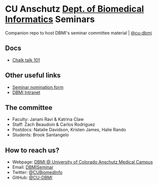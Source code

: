 # CU Anschutz [Dept. of Biomedical Informatics](https://medschool.cuanschutz.edu/dbmi) Seminars
Companion repo to host DBMI's seminar committee material | [@cu-dbmi](//github.com/cu-dbmi)

## Docs
- [Chalk talk 101](https://github.com/jananiravi/dbmi_seminar/blob/main/docs/chalk-talk.md)

## Other useful links
- [Seminar nomination form](https://app.smartsheet.com/b/form/6cbafa6d404746b192d9f6a6dac6a5e4)
- [DBMI Intranet](https://olucdenver.sharepoint.com/sites/CenterforHealthAI939/SitePages/Department-of-Biomedical-Informatics.aspx)

## The committee
- Faculty: Janani Ravi & Katrina Claw
- Staff: Zach Beaudoin & Carlos Rodriguez
- Postdocs: Natalie Davidson, Kristen James, Halie Rando
- Students: Brook Santangelo

## How to reach us?
- Webpage: [DBMI @ University of Colorado Anschutz Medical Campus](https://medschool.cuanschutz.edu/dbmi)
- Email: [DBMISeminar](mailto:dbmiseminar@cuanschutz.edu)
- Twitter: [@CUBiomedInfo](https://twitter.com/CUBiomedInfo)
- GitHub: [@CU-DBMI](//github.com/cu-dbmi)

